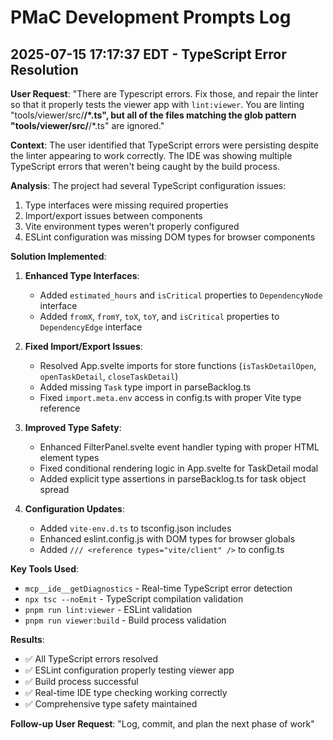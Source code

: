 # PMaC Development Prompts Log

## 2025-07-15 17:17:37 EDT - TypeScript Error Resolution

**User Request**: "There are Typescript errors. Fix those, and repair the linter so that it properly tests the viewer app with `lint:viewer`. You are linting "tools/viewer/src/**/*.ts", but all of the files matching the glob pattern "tools/viewer/src/**/*.ts" are ignored."

**Context**: The user identified that TypeScript errors were persisting despite the linter appearing to work correctly. The IDE was showing multiple TypeScript errors that weren't being caught by the build process.

**Analysis**: The project had several TypeScript configuration issues:
1. Type interfaces were missing required properties
2. Import/export issues between components
3. Vite environment types weren't properly configured
4. ESLint configuration was missing DOM types for browser components

**Solution Implemented**:
1. **Enhanced Type Interfaces**:
   - Added `estimated_hours` and `isCritical` properties to `DependencyNode` interface
   - Added `fromX`, `fromY`, `toX`, `toY`, and `isCritical` properties to `DependencyEdge` interface

2. **Fixed Import/Export Issues**:
   - Resolved App.svelte imports for store functions (`isTaskDetailOpen`, `openTaskDetail`, `closeTaskDetail`)
   - Added missing `Task` type import in parseBacklog.ts
   - Fixed `import.meta.env` access in config.ts with proper Vite type reference

3. **Improved Type Safety**:
   - Enhanced FilterPanel.svelte event handler typing with proper HTML element types
   - Fixed conditional rendering logic in App.svelte for TaskDetail modal
   - Added explicit type assertions in parseBacklog.ts for task object spread

4. **Configuration Updates**:
   - Added `vite-env.d.ts` to tsconfig.json includes
   - Enhanced eslint.config.js with DOM types for browser globals
   - Added `/// <reference types="vite/client" />` to config.ts

**Key Tools Used**:
- `mcp__ide__getDiagnostics` - Real-time TypeScript error detection
- `npx tsc --noEmit` - TypeScript compilation validation
- `pnpm run lint:viewer` - ESLint validation
- `pnpm run viewer:build` - Build process validation

**Results**:
- ✅ All TypeScript errors resolved
- ✅ ESLint configuration properly testing viewer app
- ✅ Build process successful
- ✅ Real-time IDE type checking working correctly
- ✅ Comprehensive type safety maintained

**Follow-up User Request**: "Log, commit, and plan the next phase of work"

